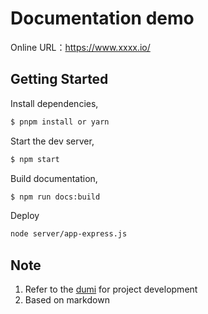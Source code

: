 #  Documentation demo

Online URL：https://www.xxxx.io/

## Getting Started


Install dependencies,

```bash
$ pnpm install or yarn
```

Start the dev server,

```bash
$ npm start
```

Build documentation,

```bash
$ npm run docs:build
```

Deploy

```bash
node server/app-express.js
```

## Note

1. Refer to the [dumi](https://d.umijs.org/zh-CN/guide) for project development
2. Based on markdown
